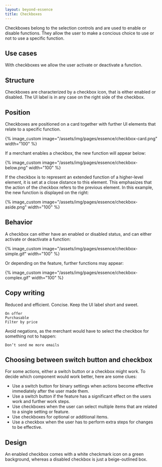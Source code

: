 ```yaml
---
layout: beyond-essence
title: Checkboxes
---
```


Checkboxes belong to the selection controls and are used to enable or disable functions.
They allow the user to make a concious choice to use or not to use a specific function.

## Use cases

With checkboxes we allow the user activate or deactivate a function.

## Structure

Checkboxes are characterized by a checkbox icon, that is either enabled or disabled.
The UI label is in any case on the right side of the checkbox.

## Position

Checkboxes are positioned on a card together with further UI elements that relate to a specific function.

{% image_custom image="/assets/img/pages/essence/checkbox-card.png" width="100" %}

If a merchant enables a checkbox, the new function will appear below:

{% image_custom image="/assets/img/pages/essence/checkbox-below.png" width="100" %}

If the checkbox is to represent an extended function of a higher-level element, it is set at a close distance to this element.
This emphasizes that the action of the checkbox refers to the previous element.
In this example, the new function is displayed on the right:

{% image_custom image="/assets/img/pages/essence/checkbox-aside.png" width="100" %}

## Behavior

A checkbox can either have an enabled or disabled status, and can either activate or deactivate a function:

{% image_custom image="/assets/img/pages/essence/checkbox-simple.gif" width="100" %}

Or depending on the feature, further functions may appear:

{% image_custom image="/assets/img/pages/essence/checkbox-complex.gif" width="100" %}

## Copy writing

Reduced and efficient.
Concise. 
Keep the UI label short and sweet.

```
On offer
Purchasable
Filter by price
```

Avoid negations, as the merchant would have to select the checkbox for something not to happen:

```
Don’t send me more emails
```

## Choosing between switch button and checkbox

For some actions, either a switch button or a checkbox might work.
To decide which component would work better, here are some clues:

* Use a switch button for binary settings when actions become effective immediately after the user made them.
* Use a switch button if the feature has a significant effect on the users work and further work steps.
* Use checkboxes when the user can select multiple items that are related to a single setting or feature.
* Use checkboxes for optional or additional items.
* Use a checkbox when the user has to perform extra steps for changes to be effective.

## Design

An enabled checkbox comes with a white checkmark icon on a green background, whereas a disabled checkbox is just a beige-outlined box.
